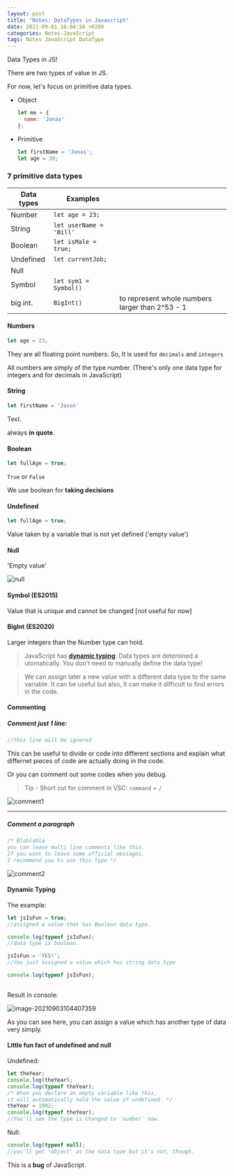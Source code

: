 ```yaml
---
layout: post
title: "Notes: DataTypes in Javascript"
date: 2021-09-01 16:04:50 +0200
categories: Notes-JavaScript
tags: Notes JavaScript DataType
---
```


Data Types in JS!

There are two types of value in JS.

For now, let's focus on primitive data types.

+ Object

  ```js
  let me = {
    name: 'Jonas'
  };
  
  ```

+ Primitive

  ```js
  let firstName = 'Jonas';
  let age = 30; 
  ```





### 7 primitive data types



| Data types | Examples                |                                                 |
| ---------- | ----------------------- | ----------------------------------------------- |
| Number     | `let age = 23;`         |                                                 |
| String     | `let userName = 'Bill'` |                                                 |
| Boolean    | `let isMale = true;`    |                                                 |
| Undefined  | `let currentJob;`       |                                                 |
| Null       |                         |                                                 |
| Symbol     | `let sym1 = Symbol()`   |                                                 |
| big int.   | `BigInt()`              | to represent whole numbers larger than 2^53 - 1 |



#### Numbers

```js
let age = 23;
```



They are all floating point numbers. So, It is used for `decimals` and `integers`

All numbers are simply of the type number. (There's only one data type for integers and for decimals in JavaScript)



#### String

```js
let firstName = 'Jason'
```

Text.

always **in quote**.



#### Boolean

```js
let fullAge = true;
```



`True` or `False`

We use boolean for **taking decisions**



#### Undefined

```js
let fullAge = true;
```



Value taken by a variable that is not yet defined ('empty value')



#### Null

'Empty value'

![null](http://oulico.github.io/assets/img/2021-09-03-data-types-in-js/null.png)



#### Symbol (ES2015)

Value that is unique and cannot be changed [not useful for now]



#### BigInt (ES2020)

Larger integers than the Number type can hold.



> JavaScript has [**dynamic typing**](#dynamic-typing): Data types are detemined a utomatically. You don't need to manually define the data type!

> We can assign later a new value with a different data type to the same variable. It can be useful but also, It can make it difficult to find errors in the code.



#### Commenting



##### Comment just 1 line:
```js
//this line will be ignored
```
This can be useful to divide or code into different sections and explain what differnet pieces of code are actually doing in the code.

Or you can comment out some codes when you debug.

> Tip - Short cut for comment in VSC: `command` + `/`





![comment1](/assets/img/2021-09-03-data-types-in-js/comment1.jpg)

---

##### Comment a paragraph
```js
/* Blablabla
you can leave multi line comments like this.
If you want to leave some official messages, 
I recommend you to use this type */
```



![comment2](/assets/img/2021-09-03-data-types-in-js/comment2.jpg)



#### Dynamic Typing

The example:

```js
let jsIsFun = true;
//assigned a value that has Boolean data type.

console.log(typeof jsIsFun);
//data type is boolean.

jsIsFun = 'YES!';
//You just assigned a value which has string data type

console.log(typeof jsIsFun);
  
```

Result in console:

![image-20210903104407359](/assets/img/2021-09-03-data-types-in-js/image-20210903104407359.png)

As you can see here, you can assign a value which has another type of data very simply.



#### Little fun fact of undefined and null

Undefined:

```js
let theYear;
console.log(theYear);
console.log(typeof theYear);
/* When you declare an empty variable like this,
it will automatically hold the value of undefined. */
theYear = 1992;
console.log(typeof theYear);
//You'll see the type is changed to `number` now.
```



Null:

```js
console.log(typeof null);
//you'll get 'object' as the data type but it's not, though.
```

This is a **bug** of JavaScript.

